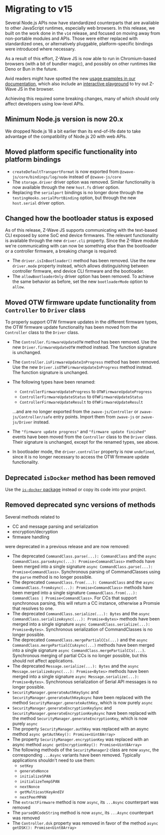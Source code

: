 # Migrating to v15 <!-- {docsify-ignore-all} -->

Several Node.js APIs now have standardized counterparts that are available to other JavaScript runtimes, especially web browsers. In this release, we built on the work done in the `v14` release, and focused on moving away from non-portable modules and APIs. Those were either replaced with standardized ones, or alternatively pluggable, platform-specific bindings were introduced where necessary.

As a result of this effort, Z-Wave JS is now able to run in Chromium-based browsers (with a bit of bundler magic), and possibly on other runtimes like Deno or Bun in the future.

Avid readers might have spotted the new [usage examples in our documentation](https://zwave-js.github.io/zwave-js/#/examples/index), which also include an [interactive playground](https://playground.zwave-js.io/) to try out Z-Wave JS in the browser.

Achieving this required some breaking changes, many of which should only affect developers using low-level APIs.

## Minimum Node.js version is now 20.x

We dropped Node.js 18 a bit earlier than its end-of-life date to take advantage of the compatibility of Node.js 20 with web APIs.

## Moved platform specific functionality into platform bindings

- `createDefaultTransportFormat` is now exported from `@zwave-js/core/bindings/log/node` instead of `@zwave-js/core`
- The `storage.driver` driver option was removed. Similar functionality is now available through the new `host.fs` driver option.
- Replacing the `serialport` bindings is no longer done through the `testingHooks.serialPortBinding` option, but through the new `host.serial` driver option.

## Changed how the bootloader status is exposed

As of this release, Z-Wave JS supports communicating with the text-based CLI exposed by some SoC end device firmwares. The relevant functionality is available through the new `driver.cli` property. Since the Z-Wave module we're communicating with can now be something else than the bootloader or a controller firmware, a breaking change is required:

- The `driver.isInBootloader()` method has been removed. Use the new `driver.mode` property instead, which allows distinguishing between controller firmware, end device CLI firmware and the bootloader.
- The `allowBootloaderOnly` driver option has been removed. To achieve the same behavior as before, set the new `bootloaderMode` option to `allow`.

## Moved OTW firmware update functionality from `Controller` to `Driver` class

To properly support OTW firmware updates in the different firmware types, the OTW firmware update functionality has been moved from the `Controller` class to the `Driver` class.

- The `Controller.firmwareUpdateOTW` method has been removed. Use the new `Driver.firmwareUpdateOTW` method instead. The function signature is unchanged.
- The `Controller.isFirmwareUpdateInProgress` method has been removed. Use the new `Driver.isOTWFirmwareUpdateInProgress` method instead. The function signature is unchanged.
- The following types have been renamed:
  - `ControllerFirmwareUpdateProgress` to `OTWFirmwareUpdateProgress`
  - `ControllerFirmwareUpdateStatus` to `OTWFirmwareUpdateStatus`
  - `ControllerFirmwareUpdateResult` to `OTWFirmwareUpdateResult`

  ...and are no longer exported from the `zwave-js/Controller` or `zwave-js/Controller/safe` entry points. Import them from `zwave-js` or `zwave-js/Driver` instead.
- The `"firmware update progress"` and `"firmware update finished"` events have been moved from the `Controller` class to the `Driver` class. Their signature is unchanged, except for the renamed types, see above.
- In bootloader mode, the `driver.controller` property is now `undefined`, since it is no longer necessary to access the OTW firmware update functionality.

## Deprecated `isDocker` method has been removed

Use the [`is-docker` package](https://github.com/sindresorhus/is-docker) instead or copy its code into your project.

## Removed deprecated sync versions of methods

Several methods related to

- CC and message parsing and serialization
- encryption/decryption
- firmware handling

were deprecated in a previous release and are now removed:

- The deprecated `CommandClass.parse(...): CommandClass` and the `async CommandClass.parseAsync(...): Promise<CommandClass>` methods have been merged into a single signature `async CommandClass.parse(...): Promise<CommandClass>`. Synchronous parsing of CommandClasses using the `parse` method is no longer possible.
- The deprecated `CommandClass.from(...): CommandClass` and the `async CommandClass.fromAsync(...): Promise<CommandClass>` methods have been merged into a single signature `CommandClass.from(...): CommandClass | Promise<CommandClass>`. For CCs that support synchronous parsing, this will return a CC instance, otherwise a Promsie that resolves to one.
- The deprecated `CommandClass.serialize(...): Bytes` and the `async CommandClass.serializeAsync(...): Promise<Bytes>` methods have been merged into a single signature `async CommandClass.serialize(...): Promise<Bytes>`. Synchronous serialization of CommandClasses is no longer possible.
- The deprecated `CommandClass.mergePartialCCs(...)` and the `async CommandClass.mergePartialCCsAsync(...)` methods have been merged into a single signature `async CommandClass.mergePartialCCs(...)`. Synchronous merging of partial CCs is no longer possible, but this should not affect applications.
- The deprecated `Message.serialize(...): Bytes` and the `async Message.serializeAsync(...): Promise<Bytes>` methods have been merged into a single signature `async Message.serialize(...): Promise<Bytes>`. Synchronous serialization of Serial API messages is no longer possible.
- `SecurityManager.generateAuthKeySync` and `SecurityManager.generateAuthKeyAsync` have been replaced with the method `SecurityManager.generateAuthKey`, which is now purely `async`
- `SecurityManager.generateEncryptionKeySync` and `SecurityManager.generateEncryptionKeyAsync` have been replaced with the method `SecurityManager.generateEncryptionKey`, which is now purely `async`
- The property `SecurityManager.authKey` was replaced with an async method `async getAuthKey(): Promise<Uint8Array>`
- The property `SecurityManager.encryptionKey` was replaced with an async method `async getEncryptionKey(): Promise<Uint8Array>`
- The following methods of the `SecurityManager2` class are now `async`, the corresponding `...Async` variants have been removed. Typically applications shouldn't need to use them:
  - `setKey`
  - `generateNonce`
  - `initializeSPAN`
  - `initializeTempSPAN`
  - `nextNonce`
  - `getMulticastKeyAndIV`
  - `nextPeerMPAN`
- The `extractFirmware` method is now `async`, its `...Async` counterpart was removed
- The `parseQRCodeString` method is now `async`, its `...Async` counterpart was removed
- The `Controller.dsk` property was removed in favor of the method `async getDSK(): Promise<Uint8Array>`
